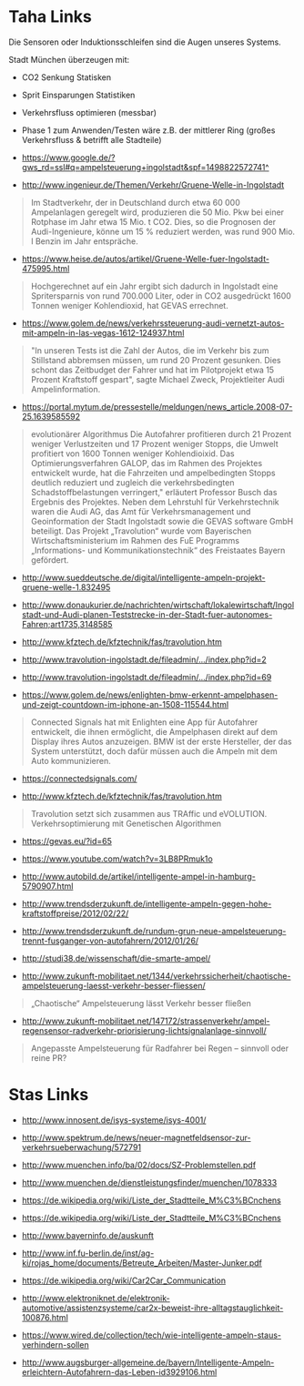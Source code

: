 # Taha Links

Die Sensoren oder Induktionsschleifen sind die Augen unseres Systems.

Stadt München überzeugen mit:
- CO2 Senkung Statisken
- Sprit Einsparungen Statistiken
- Verkehrsfluss optimieren (messbar)
- Phase 1 zum Anwenden/Testen wäre z.B. der mittlerer Ring (großes Verkehrsfluss & betrifft alle Stadteile)


- https://www.google.de/?gws_rd=ssl#q=ampelsteuerung+ingolstadt&spf=1498822572741^

- http://www.ingenieur.de/Themen/Verkehr/Gruene-Welle-in-Ingolstadt

> Im Stadtverkehr, der in Deutschland durch etwa 60 000 Ampelanlagen geregelt wird, produzieren die 50 Mio. Pkw bei einer Rotphase im Jahr etwa 15 Mio. t CO2. Dies, so die Prognosen der Audi-Ingenieure, könne um 15 % reduziert werden, was rund 900 Mio. l Benzin im Jahr entspräche.

- https://www.heise.de/autos/artikel/Gruene-Welle-fuer-Ingolstadt-475995.html

> Hochgerechnet auf ein Jahr ergibt sich dadurch in Ingolstadt eine Spritersparnis von rund 700.000 Liter, oder in CO2 ausgedrückt 1600 Tonnen weniger Kohlendioxid, hat GEVAS errechnet.

- https://www.golem.de/news/verkehrssteuerung-audi-vernetzt-autos-mit-ampeln-in-las-vegas-1612-124937.html

> "In unseren Tests ist die Zahl der Autos, die im Verkehr bis zum Stillstand abbremsen müssen, um rund 20 Prozent gesunken. Dies schont das Zeitbudget der Fahrer und hat im Pilotprojekt etwa 15 Prozent Kraftstoff gespart", sagte Michael Zweck, Projektleiter Audi Ampelinformation.

- https://portal.mytum.de/pressestelle/meldungen/news_article.2008-07-25.1639585592

> evolutionärer Algorithmus 
> Die Autofahrer profitieren durch 21 Prozent weniger Verlustzeiten und 17 Prozent weniger Stopps, die Umwelt profitiert von 1600 Tonnen weniger Kohlendioixid.
> Das Optimierungsverfahren GALOP, das im Rahmen des Projektes entwickelt wurde, hat die Fahrzeiten und ampelbedingten Stopps deutlich reduziert und zugleich die verkehrsbedingten Schadstoffbelastungen verringert," erläutert Professor Busch das Ergebnis des Projektes.
> Neben dem Lehrstuhl für Verkehrstechnik waren die Audi AG, das Amt für Verkehrsmanagement und Geoinformation der Stadt Ingolstadt sowie die GEVAS software GmbH beteiligt. Das Projekt „Travolution“ wurde vom Bayerischen Wirtschaftsministerium im Rahmen des FuE Programms „Informations- und Kommunikationstechnik“ des Freistaates Bayern gefördert. 

 
- http://www.sueddeutsche.de/digital/intelligente-ampeln-projekt-gruene-welle-1.832495

- http://www.donaukurier.de/nachrichten/wirtschaft/lokalewirtschaft/Ingolstadt-und-Audi-planen-Teststrecke-in-der-Stadt-fuer-autonomes-Fahren;art1735,3148585

- http://www.kfztech.de/kfztechnik/fas/travolution.htm

- http://www.travolution-ingolstadt.de/fileadmin/.../index.php?id=2

- http://www.travolution-ingolstadt.de/fileadmin/.../index.php?id=69

- https://www.golem.de/news/enlighten-bmw-erkennt-ampelphasen-und-zeigt-countdown-im-iphone-an-1508-115544.html

> Connected Signals hat mit Enlighten eine App für Autofahrer entwickelt, die ihnen ermöglicht, die Ampelphasen direkt auf dem Display ihres Autos anzuzeigen. BMW ist der erste Hersteller, der das System unterstützt, doch dafür müssen auch die Ampeln mit dem Auto kommunizieren.

- https://connectedsignals.com/

- http://www.kfztech.de/kfztechnik/fas/travolution.htm

> Travolution setzt sich zusammen aus  TRAffic und  eVOLUTION.
> Verkehrsoptimierung mit Genetischen Algorithmen

- https://gevas.eu/?id=65

- https://www.youtube.com/watch?v=3LB8PRmuk1o

- http://www.autobild.de/artikel/intelligente-ampel-in-hamburg-5790907.html

- http://www.trendsderzukunft.de/intelligente-ampeln-gegen-hohe-kraftstoffpreise/2012/02/22/

- http://www.trendsderzukunft.de/rundum-grun-neue-ampelsteuerung-trennt-fusganger-von-autofahrern/2012/01/26/

- http://studi38.de/wissenschaft/die-smarte-ampel/

- http://www.zukunft-mobilitaet.net/1344/verkehrssicherheit/chaotische-ampelsteuerung-laesst-verkehr-besser-fliessen/

> „Chaotische“ Ampelsteuerung lässt Verkehr besser fließen

- http://www.zukunft-mobilitaet.net/147172/strassenverkehr/ampel-regensensor-radverkehr-priorisierung-lichtsignalanlage-sinnvoll/

> Angepasste Ampelsteuerung für Radfahrer bei Regen – sinnvoll oder reine PR?

# Stas Links

- http://www.innosent.de/isys-systeme/isys-4001/

- http://www.spektrum.de/news/neuer-magnetfeldsensor-zur-verkehrsueberwachung/572791

- http://www.muenchen.info/ba/02/docs/SZ-Problemstellen.pdf

- http://www.muenchen.de/dienstleistungsfinder/muenchen/1078333

- https://de.wikipedia.org/wiki/Liste_der_Stadtteile_M%C3%BCnchens

- https://de.wikipedia.org/wiki/Liste_der_Stadtteile_M%C3%BCnchens

- http://www.bayerninfo.de/auskunft

- http://www.inf.fu-berlin.de/inst/ag-ki/rojas_home/documents/Betreute_Arbeiten/Master-Junker.pdf

- https://de.wikipedia.org/wiki/Car2Car_Communication

- http://www.elektroniknet.de/elektronik-automotive/assistenzsysteme/car2x-beweist-ihre-alltagstauglichkeit-100876.html

- https://www.wired.de/collection/tech/wie-intelligente-ampeln-staus-verhindern-sollen

- http://www.augsburger-allgemeine.de/bayern/Intelligente-Ampeln-erleichtern-Autofahrern-das-Leben-id3929106.html
